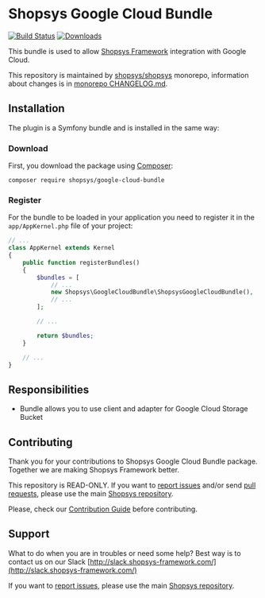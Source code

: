 # Shopsys Google Cloud Bundle

[![Build Status](https://travis-ci.org/shopsys/google-cloud-bundle.svg?branch=master)](https://travis-ci.org/shopsys/google-cloud-bundle)
[![Downloads](https://img.shields.io/packagist/dt/shopsys/google-cloud-bundle.svg)](https://packagist.org/packages/shopsys/google-cloud-bundle)

This bundle is used to allow [Shopsys Framework](https://www.shopsys-framework.com) integration with Google Cloud.

This repository is maintained by [shopsys/shopsys] monorepo, information about changes is in [monorepo CHANGELOG.md](https://github.com/shopsys/shopsys/blob/master/CHANGELOG.md).

## Installation
The plugin is a Symfony bundle and is installed in the same way:

### Download
First, you download the package using [Composer](https://getcomposer.org/):
```
composer require shopsys/google-cloud-bundle
```

### Register
For the bundle to be loaded in your application you need to register it in the `app/AppKernel.php` file of your project:
```php
// ...
class AppKernel extends Kernel
{
    public function registerBundles()
    {
        $bundles = [
            // ...
            new Shopsys\GoogleCloudBundle\ShopsysGoogleCloudBundle(),
            // ...
        ];

        // ...

        return $bundles;
    }

    // ...
}
```

## Responsibilities
* Bundle allows you to use client and adapter for Google Cloud Storage Bucket

## Contributing
Thank you for your contributions to Shopsys Google Cloud Bundle package.
Together we are making Shopsys Framework better.

This repository is READ-ONLY.
If you want to [report issues](https://github.com/shopsys/shopsys/issues/new) and/or send [pull requests](https://github.com/shopsys/shopsys/compare),
please use the main [Shopsys repository](https://github.com/shopsys/shopsys).

Please, check our [Contribution Guide](https://github.com/shopsys/shopsys/blob/master/CONTRIBUTING.md) before contributing.

## Support
What to do when you are in troubles or need some help? Best way is to contact us on our Slack [http://slack.shopsys-framework.com/](http://slack.shopsys-framework.com/)

If you want to [report issues](https://github.com/shopsys/shopsys/issues/new), please use the main [Shopsys repository](https://github.com/shopsys/shopsys).

[shopsys/shopsys]:(https://github.com/shopsys/shopsys)
